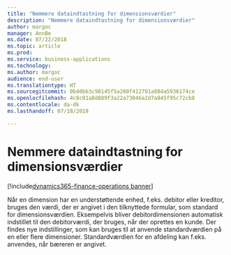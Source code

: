 ```yaml
---
title: "Nemmere dataindtastning for dimensionsværdier"
description: "Nemmere dataindtastning for dimensionsværdier"
author: margoc
manager: AnnBe
ms.date: 07/22/2018
ms.topic: article
ms.prod: 
ms.service: business-applications
ms.technology: 
ms.author: margoc
audience: end-user
ms.translationtype: HT
ms.sourcegitcommit: 0b40bb3c98145f5a260f412701a884a5936174ce
ms.openlocfilehash: 4c8c01a8d889f3a22a73046a2d7a845f95c72cb8
ms.contentlocale: da-dk
ms.lasthandoff: 07/18/2018

---
```

#  <a name="ease-of-data-entry-for-dimension-values"></a>Nemmere dataindtastning for dimensionsværdier

[!include[dynamics365-finance-operations banner](../includes/dynamics365-finance-operations.md)]



Når en dimension har en understøttende enhed, f.eks. debitor eller kreditor, bruges den værdi, der er angivet i den tilknyttede formular, som standard for dimensionsværdien. Eksempelvis bliver debitordimensionen automatisk indstillet til den debitorværdi, der bruges, når der oprettes en kunde. Der findes nye indstillinger, som kan bruges til at anvende standardværdien på en eller flere dimensioner. Standardværdien for en afdeling kan f.eks. anvendes, når bæreren er angivet.

